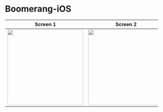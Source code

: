 # Boomerang-iOS

| Screen 1      | Screen 2      | Screen 3   |
|------------|-------------|-------------|
| <img src="https://i.postimg.cc/CKNtTgK5/Simulator-Screen-Shot-i-Phone-11-Pro-Max-2020-08-18-at-15-42-18.png" width="250"> | <img src="https://i.postimg.cc/Px57dRL4/Simulator-Screen-Shot-i-Phone-11-Pro-Max-2020-08-18-at-15-42-28.png" width="250"> |<img src="https://i.postimg.cc/dVGp6dP8/Simulator-Screen-Shot-i-Phone-11-Pro-Max-2020-08-18-at-15-42-43.png" width="250"> |
